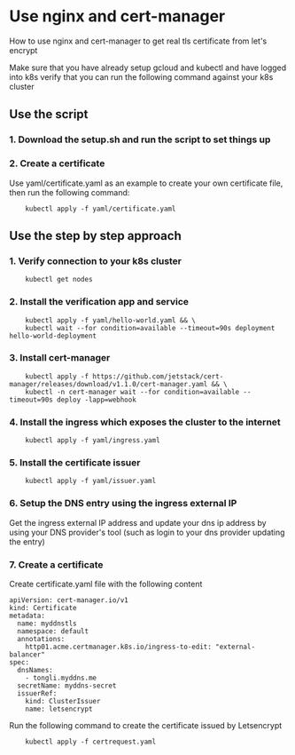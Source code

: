 # Use nginx and cert-manager
How to use nginx and cert-manager to get real tls certificate from let's encrypt

Make sure that you have already setup gcloud and kubectl and have logged into k8s
verify that you can run the following command against your k8s cluster

## Use the script 

### 1. Download the setup.sh and run the script to set things up
### 2. Create a certificate
Use yaml/certificate.yaml as an example to create your own certificate
file, then run the following command:
```
    kubectl apply -f yaml/certificate.yaml
```


## Use the step by step approach

### 1. Verify connection to your k8s cluster

```
    kubectl get nodes
```

### 2. Install the verification app and service

```
    kubectl apply -f yaml/hello-world.yaml && \
    kubectl wait --for condition=available --timeout=90s deployment hello-world-deployment
```

### 3. Install cert-manager

```
    kubectl apply -f https://github.com/jetstack/cert-manager/releases/download/v1.1.0/cert-manager.yaml && \
    kubectl -n cert-manager wait --for condition=available --timeout=90s deploy -lapp=webhook
```

### 4. Install the ingress which exposes the cluster to the internet

```
    kubectl apply -f yaml/ingress.yaml
```

### 5. Install the certificate issuer

```
    kubectl apply -f yaml/issuer.yaml
```

### 6. Setup the DNS entry using the ingress external IP

Get the ingress external IP address and update your dns ip address
by using your DNS provider's tool (such as login to your dns provider updating the entry)

### 7. Create a certificate

Create certificate.yaml file with the following content

```
apiVersion: cert-manager.io/v1
kind: Certificate
metadata:
  name: myddnstls
  namespace: default
  annotations:
    http01.acme.certmanager.k8s.io/ingress-to-edit: "external-balancer"
spec:
  dnsNames:
    - tongli.myddns.me
  secretName: myddns-secret
  issuerRef:
    kind: ClusterIssuer
    name: letsencrypt
```
Run the following command to create the certificate issued by Letsencrypt

```
    kubectl apply -f certrequest.yaml
```